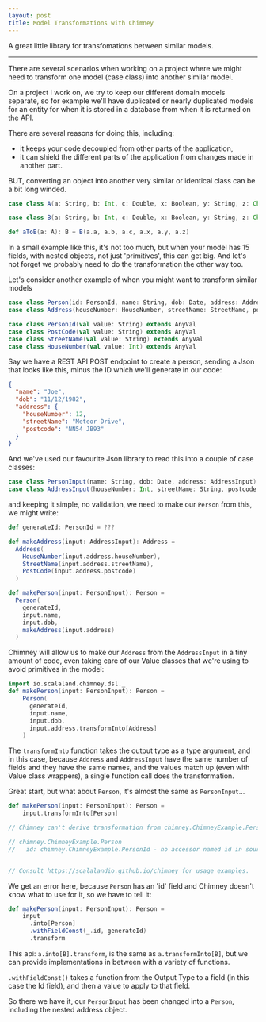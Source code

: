 ```yaml
---
layout: post
title: Model Transformations with Chimney
---
```


A great little library for transfomations between similar models.

---

There are several scenarios when working on a project where we might need to transform one model (case class) into another similar model.

On a project I work on, we try to keep our different domain models separate, so for example we'll have duplicated or nearly duplicated models for an entity for when it is stored in a database from when it is returned on the API. 

There are several reasons for doing this, including:
- it keeps your code decoupled from other parts of the application, 
- it can shield the different parts of the application from changes made in another part.

BUT, converting an object into another very similar or identical class can be a bit long winded. 

```scala
case class A(a: String, b: Int, c: Double, x: Boolean, y: String, z: Char)

case class B(a: String, b: Int, c: Double, x: Boolean, y: String, z: Char)

def aToB(a: A): B = B(a.a, a.b, a.c, a.x, a.y, a.z)
```

In a small example like this, it's not too much, but when your model has 15 fields, with nested objects, not just 'primitives', this can get big. 
And let's not forget we probably need to do the transformation the other way too.

Let's consider another example of when you might want to transform similar models

```scala
case class Person(id: PersonId, name: String, dob: Date, address: Address)
case class Address(houseNumber: HouseNumber, streetName: StreetName, postcode: Postcode)

case class PersonId(val value: String) extends AnyVal
case class PostCode(val value: String) extends AnyVal
case class StreetName(val value: String) extends AnyVal
case class HouseNumber(val value: Int) extends AnyVal
```

Say we have a REST API POST endpoint to create a person, sending a Json that looks like this, minus the ID which we'll generate in our code:

```json
{
  "name": "Joe",
  "dob": "11/12/1982",
  "address": {
    "houseNumber": 12,
    "streetName": "Meteor Drive",
    "postcode": "NN54 JB93"
  }
}
```

And we've used our favourite Json library to read this into a couple of case classes:

```scala
case class PersonInput(name: String, dob: Date, address: AddressInput)
case class AddressInput(houseNumber: Int, streetName: String, postcode: String)
```

and keeping it simple, no validation, we need to make our `Person` from this, we might write:

```scala
def generateId: PersonId = ???

def makeAddress(input: AddressInput): Address = 
  Address(
    HouseNumber(input.address.houseNumber),
    StreetName(input.address.streetName),
    PostCode(input.address.postcode)
  )

def makePerson(input: PersonInput): Person = 
  Person(
    generateId, 
    input.name, 
    input.dob, 
    makeAddress(input.address)
  )
```

Chimney will allow us to make our `Address` from the `AddressInput` in a tiny amount of code, even taking care of our Value classes that we're using to avoid primitives in the model:

```scala
import io.scalaland.chimney.dsl._
def makePerson(input: PersonInput): Person = 
    Person(
      generateId, 
      input.name, 
      input.dob, 
      input.address.transformInto[Address]
    )
```

The `transformInto` function takes the output type as a type argument, and in this case, because `Address` and `AddressInput` have the same number of fields and they have the same names, and the values match up (even with Value class wrappers), a single function call does the transformation. 

Great start, but what about `Person`, it's almost the same as `PersonInput`...

```scala
def makePerson(input: PersonInput): Person = 
    input.transformInto[Person]

// Chimney can't derive transformation from chimney.ChimneyExample.PersonInput to chimney.ChimneyExample.Person

// chimney.ChimneyExample.Person
//   id: chimney.ChimneyExample.PersonId - no accessor named id in source type chimney.ChimneyExample.PersonInput


// Consult https://scalalandio.github.io/chimney for usage examples.
```
We get an error here, because `Person` has an 'id' field and Chimney doesn't know what to use for it, so we have to tell it:

```scala
def makePerson(input: PersonInput): Person = 
    input
      .into[Person]
      .withFieldConst(_.id, generateId)
      .transform
```
This api: `a.into[B].transform`, is the same as `a.transformInto[B]`, but we can provide implementations in between with a variety of functions.

`.withFieldConst()` takes a function from the Output Type to a field (in this case the Id field), and then a value to apply to that field.

So there we have it, our `PersonInput` has been changed into a `Person`, including the nested address object.


